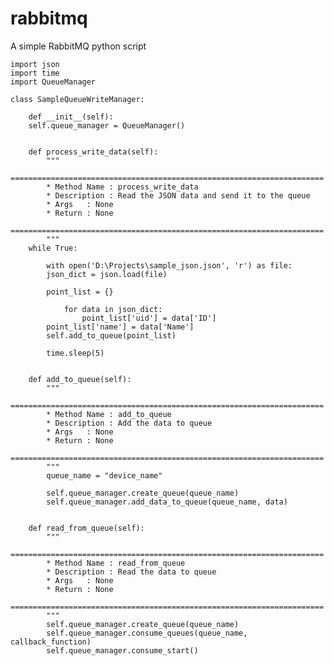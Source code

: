 # rabbitmq
A simple RabbitMQ python script


	import json
	import time
	import QueueManager

	class SampleQueueWriteManager:

	    def __init__(self):
		self.queue_manager = QueueManager()


	    def process_write_data(self):
			"""
			======================================================================
			* Method Name : process_write_data
			* Description : Read the JSON data and send it to the queue
			* Args   : None
			* Return : None
			======================================================================
			"""
		while True:

		    with open('D:\Projects\sample_json.json', 'r') as file:
			json_dict = json.load(file)

		    point_list = {}

				for data in json_dict:
				    point_list['uid'] = data['ID']
			point_list['name'] = data['Name']
			self.add_to_queue(point_list)

		    time.sleep(5)


	    def add_to_queue(self):
			"""
			======================================================================
			* Method Name : add_to_queue
			* Description : Add the data to queue
			* Args   : None
			* Return : None
			======================================================================
			"""
		    queue_name = "device_name"

			self.queue_manager.create_queue(queue_name)
			self.queue_manager.add_data_to_queue(queue_name, data)
			
			
		def read_from_queue(self):
			"""
			======================================================================
			* Method Name : read_from_queue
			* Description : Read the data to queue
			* Args   : None
			* Return : None
			======================================================================
			"""
			self.queue_manager.create_queue(queue_name)
            self.queue_manager.consume_queues(queue_name, callback_function)
			self.queue_manager.consume_start()

